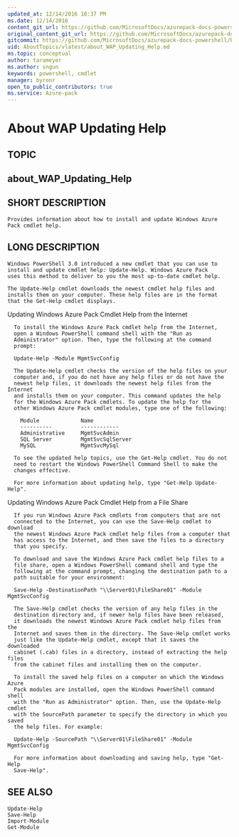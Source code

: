```yaml
---
updated_at: 12/14/2016 10:37 PM
ms.date: 12/14/2016
content_git_url: https://github.com/MicrosoftDocs/azurepack-docs-powershell/blob/live/AzurePack-cmdlets/AboutTopics/vlatest/about_WAP_Updating_Help.md
original_content_git_url: https://github.com/MicrosoftDocs/azurepack-docs-powershell/blob/live/AzurePack-cmdlets/AboutTopics/vlatest/about_WAP_Updating_Help.md
gitcommit: https://github.com/MicrosoftDocs/azurepack-docs-powershell/blob/3f345488b04d8f330b58e68d7d888239b31d75d3/AzurePack-cmdlets/AboutTopics/vlatest/about_WAP_Updating_Help.md
uid: AboutTopics/vlatest/about_WAP_Updating_Help.md
ms.topic: conceptual
author: tarameyer
ms.author: sngun
keywords: powershell, cmdlet
manager: byronr
open_to_public_contributors: true
ms.service: Azure-pack
---
```


# About WAP Updating Help

## TOPIC 
## about_WAP_Updating_Help  
  
## SHORT DESCRIPTION  
    Provides information about how to install and update Windows Azure   
    Pack cmdlet help.  
  
## LONG DESCRIPTION  
    Windows PowerShell 3.0 introduced a new cmdlet that you can use to   
    install and update cmdlet help: Update-Help. Windows Azure Pack  
    uses this method to deliver to you the most up-to-date cmdlet help.  
  
    The Update-Help cmdlet downloads the newest cmdlet help files and   
    installs them on your computer. These help files are in the format   
    that the Get-Help cmdlet displays.   
  
  Updating Windows Azure Pack Cmdlet Help from the Internet  
  
      To install the Windows Azure Pack cmdlet help from the Internet,   
      open a Windows PowerShell command shell with the "Run as   
      Administrator" option. Then, type the following at the command   
      prompt:  
  
      Update-Help -Module MgmtSvcConfig  
  
      The Update-Help cmdlet checks the version of the help files on your   
      computer and, if you do not have any help files or do not have the  
      newest help files, it downloads the newest help files from the Internet  
      and installs them on your computer. This command updates the help  
      for the Windows Azure Pack cmdlets. To update the help for the  
      other Windows Azure Pack cmdlet modules, type one of the following:  
  
        Module             Name  
        ----------         ------------  
        Administrative     MgmtSvcAdmin  
        SQL Server         MgmtSvcSqlServer  
        MySQL              MgmtSvcMySql  
  
      To see the updated help topics, use the Get-Help cmdlet. You do not  
      need to restart the Windows PowerShell Command Shell to make the   
      changes effective.  
  
      For more information about updating help, type "Get-Help Update-Help".  
  
  Updating Windows Azure Pack Cmdlet Help from a File Share  
  
      If you run Windows Azure Pack cmdlets from computers that are not   
      connected to the Internet, you can use the Save-Help cmdlet to download  
      the newest Windows Azure Pack cmdlet help files from a computer that  
      has access to the Internet, and then save the files to a directory  
      that you specify.   
  
      To download and save the Windows Azure Pack cmdlet help files to a  
      file share, open a Windows PowerShell command shell and type the   
      following at the command prompt, changing the destination path to a  
      path suitable for your environment:   
  
      Save-Help -DestinationPath "\\Server01\FileShare01" -Module MgmtSvcConfig  
  
      The Save-Help cmdlet checks the version of any help files in the  
      destination directory and, if newer help files have been released,  
      it downloads the newest Windows Azure Pack cmdlet help files from the   
      Internet and saves them in the directory. The Save-Help cmdlet works  
      just like the Update-Help cmdlet, except that it saves the downloaded  
      cabinet (.cab) files in a directory, instead of extracting the help files  
      from the cabinet files and installing them on the computer.  
  
      To install the saved help files on a computer on which the Windows Azure  
      Pack modules are installed, open the Windows PowerShell command shell   
      with the "Run as Administrator" option. Then, use the Update-Help cmdlet  
      with the SourcePath parameter to specify the directory in which you saved  
      the help files. For example:  
  
      Update-Help -SourcePath "\\Server01\FileShare01" -Module MgmtSvcConfig  
  
      For more information about downloading and saving help, type "Get-Help   
      Save-Help".  
  
## SEE ALSO  
    Update-Help  
    Save-Help  
    Import-Module  
    Get-Module

